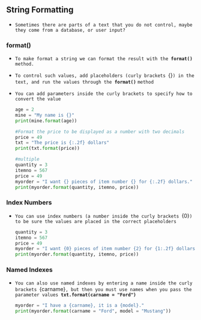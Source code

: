 ## String Formatting

- `Sometimes there are parts of a text that you do not control, maybe they come from a database, or user input? `







### format()

- `To make format a string we can format the result with the `**`format()`** `method.`

-  `To control such values, add placeholders (curly brackets `{}`) in the text, and run the values through the `**`format()`** `method`

- `You can add parameters inside the curly brackets to specify how to convert the value`

  ```python
  age = 2
  mine = "My name is {}"
  print(mine.format(age))
  
  #Format the price to be displayed as a number with two decimals
  price = 49
  txt = "The price is {:.2f} dollars"
  print(txt.format(price))
  
  #multiple 
  quantity = 3
  itemno = 567
  price = 49
  myorder = "I want {} pieces of item number {} for {:.2f} dollars."
  print(myorder.format(quantity, itemno, price))
  ```

  

  





### Index Numbers

- `You can use index numbers (a number inside the curly brackets `{0}`) to be sure the values are placed in the correct placeholders`

  ```python
  quantity = 3
  itemno = 567
  price = 49
  myorder = "I want {0} pieces of item number {2} for {1:.2f} dollars."
  print(myorder.format(quantity, itemno, price))
  ```

  







### Named Indexes

- `You can also use named indexes by entering a name inside the curly brackets `{carname}`, but then you must use names when you pass the parameter values `**`txt.format(carname = "Ford")`**

  ```python
  myorder = "I have a {carname}, it is a {model}."
  print(myorder.format(carname = "Ford", model = "Mustang"))
  ```

  